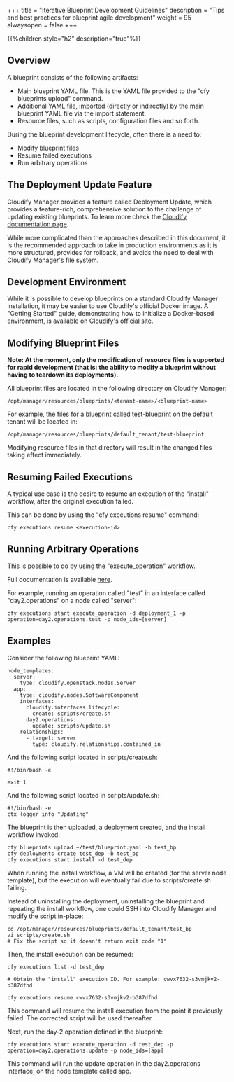 +++
title = "Iterative Blueprint Development Guidelines"
description = "Tips and best practices for blueprint agile development"
weight = 95
alwaysopen = false
+++

{{%children style="h2" description="true"%}}

## Overview

A blueprint consists of the following artifacts:

- Main blueprint YAML file. This is the YAML file provided to the "cfy blueprints upload" command.
- Additional YAML file, imported (directly or indirectly) by the main blueprint YAML file via the import statement.
- Resource files, such as scripts, configuration files and so forth.

During the blueprint development lifecycle, often there is a need to:

- Modify blueprint files
- Resume failed executions
- Run arbitrary operations


## The Deployment Update Feature

Cloudify Manager provides a feature called Deployment Update, which provides a feature-rich, comprehensive solution to the challenge of updating existing blueprints. To learn more check the [Cloudify documentation page](https://docs.cloudify.co/latest/working_with/manager/update-deployment/).

While more complicated than the approaches described in this document, it is the recommended approach to take in production environments as it is more structured, provides for rollback, and avoids the need to deal with Cloudify Manager's file system.

## Development Environment

While it is possible to develop blueprints on a standard Cloudify Manager installation, it may be easier to use Cloudify's official Docker image. A "Getting Started" guide, demonstrating how to initialize a Docker-based environment, is available on [Cloudify's official site](https://cloudify.co/getting-started/#local).

## Modifying Blueprint Files

**Note: At the moment, only the modification of resource files is supported for rapid development (that is: the ability to modify a blueprint without having to teardown its deployments).**

All blueprint files are located in the following directory on Cloudify Manager:

```
/opt/manager/resources/blueprints/<tenant-name>/<blueprint-name>
```

For example, the files for a blueprint called test-blueprint on the default tenant will be located in:

```
/opt/manager/resources/blueprints/default_tenant/test-blueprint
```

Modifying resource files in that directory will result in the changed files taking effect immediately.


## Resuming Failed Executions

A typical use case is the desire to resume an execution of the "install" workflow, after the original execution failed.

This can be done by using the "cfy executions resume" command:

`cfy executions resume <execution-id>`

## Running Arbitrary Operations

This is possible to do by using the "execute_operation" workflow.

Full documentation is available [here](https://docs.cloudify.co/latest/working_with/workflows/built-in-workflows/#the-execute-operation-workflow).

For example, running an operation called "test" in an interface called "day2.operations" on a node called "server":

`cfy executions start execute_operation -d deployment_1 -p operation=day2.operations.test -p node_ids=[server]`



## Examples

Consider the following blueprint YAML:

```
node_templates:
  server:
    type: cloudify.openstack.nodes.Server
  app:
    type: cloudify.nodes.SoftwareComponent
    interfaces:
      cloudify.interfaces.lifecycle:
        create: scripts/create.sh
      day2.operations:
        update: scripts/update.sh
    relationships:
      - target: server
        type: cloudify.relationships.contained_in
```

And the following script located in scripts/create.sh:

```
#!/bin/bash -e

exit 1
```

And the following script located in scripts/update.sh:

```
#!/bin/bash -e
ctx logger info "Updating"
```

The blueprint is then uploaded, a deployment created, and the install workflow invoked:

```
cfy blueprints upload ~/test/blueprint.yaml -b test_bp
cfy deployments create test_dep -b test_bp
cfy executions start install -d test_dep
```

When running the install workflow, a VM will be created (for the server node template), but the execution will eventually fail due to scripts/create.sh failing.

Instead of uninstalling the deployment, uninstalling the blueprint and repeating the install workflow, one could SSH into Cloudify Manager and modify the script in-place:

```
cd /opt/manager/resources/blueprints/default_tenant/test_bp
vi scripts/create.sh
# Fix the script so it doesn't return exit code "1"
```

Then, the install execution can be resumed:

```
cfy executions list -d test_dep

# Obtain the "install" execution ID. For example: cwvx7632-s3vmjkv2-b387dfhd

cfy executions resume cwvx7632-s3vmjkv2-b387dfhd
```

This command will resume the install execution from the point it previously failed. The corrected script will be used thereafter.

Next, run the day-2 operation defined in the blueprint:

```
cfy executions start execute_operation -d test_dep -p operation=day2.operations.update -p node_ids=[app]
```

This command will run the update operation in the day2.operations interface, on the node template called app.

